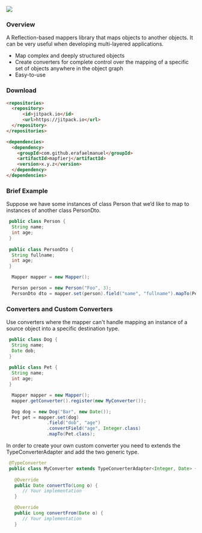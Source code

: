 [![](https://jitpack.io/v/erafaelmanuel/mapfierj.svg)](https://jitpack.io/#erafaelmanuel/mapfierj)

### Overview
A Reflection-based mappers library that maps objects to another objects. It can be very useful when developing multi-layered applications.
 
* Map complex and deeply structured objects
* Create converters for complete control over the mapping of a specific set of objects anywhere in the object graph
* Easy-to-use

### Download
```html
<repositories>
  <repository>
      <id>jitpack.io</id>
      <url>https://jitpack.io</url>
  </repository>
</repositories>
```

```html
<dependencies>
  <dependency>
    <groupId>com.github.erafaelmanuel</groupId>
    <artifactId>mapfierj</artifactId>
    <version>x.y.z</version>
  </dependency>
</dependencies>
```

### Brief Example
Suppose we have some instances of class Person that we’d like to map to instances of another class PersonDto.
```java
 public class Person {
  String name;
  int age;
 }
 
 public class PersonDto {
  String fullname;
  int age;
 }
```
```java
  Mapper mapper = new Mapper();
```
```java
  Person person = new Person("Foo", 3);
  PersonDto dto = mapper.set(person).field("name", "fullname").mapTo(PersonDto.class);
 ```
 ### Converters and Custom Converters
Use converters where the mapper can't handle mapping an instance of a source object into a specific destination type.
```java
 public class Dog {
  String name;
  Date dob;
 }
 
 public class Pet {
  String name;
  int age;
 }
```
```java
  Mapper mapper = new Mapper();
  mapper.getConverter().register(new MyConverter());
``` 
```java
  Dog dog = new Dog("Bar", new Date());
  Pet pet = mapper.set(dog)
               .field("dob", "age")
               .convertField("age", Integer.class)
               .mapTo(Pet.class);
 ```
In order to create your own custom converter you need to extends the TypeConverterAdapter and add the two generic type.
```java
 @TypeConverter
 public class MyConverter extends TypeConverterAdapter<Integer, Date> {
 
   @Override
   public Date convertTo(Long o) {
      // Your implementation
   }

   @Override
   public Long convertFrom(Date o) {
      // Your implementation
   }
```
